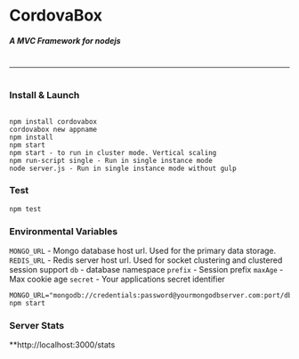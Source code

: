 # CordovaBox
##### A MVC Framework for nodejs
#
#
---
#
### Install & Launch
```

npm install cordovabox
cordovabox new appname
npm install
npm start
npm start - to run in cluster mode. Vertical scaling
npm run-script single - Run in single instance mode
node server.js - Run in single instance mode without gulp

```

### Test
```
npm test
```

### Environmental Variables

`MONGO_URL` - Mongo database host url. Used for the primary data storage.
`REDIS_URL` - Redis server host url. Used for socket clustering and clustered session support
`db` - database namespace
`prefix` - Session prefix
`maxAge` - Max cookie age
`secret` - Your applications secret identifier
```
MONGO_URL="mongodb://credentials:password@yourmongodbserver.com:port/db" npm start
```
### Server Stats
**http://localhost:3000/stats


